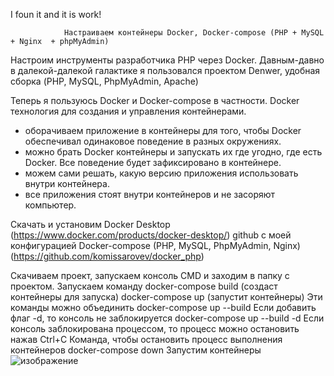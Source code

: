I foun it and it is work!

                Настраиваем контейнеры Docker, Docker-compose (PHP + MySQL + Nginx  + phpMyAdmin)             
Настроим инструменты разработчика PHP через Docker.
Давным-давно в далекой-далекой галактике я пользовался проектом Denwer, удобная сборка (PHP, MySQL, PhpMyAdmin, Apache)

Теперь я пользуюсь Docker и Docker-compose в частности.
Docker технология для создания и управления контейнерами.
- оборачиваем приложение в контейнеры для того, чтобы Docker обеспечивал одинаковое поведение в разных окружениях.
- можно брать Docker контейнеры и запускать их где угодно, где есть Docker. Все поведение будет зафиксировано в контейнере.
- можем сами решать, какую версию приложения использовать внутри контейнера.
- все приложения стоят внутри контейнеров и не засоряют компьютер.

Скачать и установим Docker Desktop (https://www.docker.com/products/docker-desktop/)
github с моей конфигурацией Docker-compose (PHP, MySQL, PhpMyAdmin, Nginx) (https://github.com/komissarovev/docker_php)

Скачиваем проект, запускаем консоль CMD и заходим в папку с проектом.
Запускаем команду
docker-compose build (создаст контейнеры для запуска)
docker-compose up (запустит контейнеры)
Эти команды можно объединить docker-compose up --build
Если добавить флаг -d, то консоль не заблокируется docker-compose up --build -d
Если консоль заблокирована процессом, то процесс можно остановить нажав Ctrl+C
Команда, чтобы остановить процесс выполнения контейнеров docker-compose down
Запустим контейнеры
![изображение](https://github.com/Filin15488/Docker-compose-PHP-MySQL-Nginx-phpMyAdmin-/assets/92125747/194abda3-a35a-412a-b8d4-94faef344a2e)
